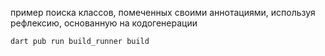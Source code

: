 пример поиска классов, помеченных своими аннотациями, используя рефлексию, основанную на кодогенерации

```shell
dart pub run build_runner build
```
